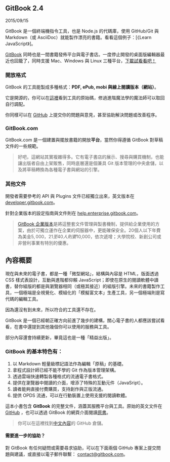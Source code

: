 ## GitBook 2.4

2015/09/15

GitBook 是一個終端機指令工具，也是 Node.js 的代碼庫，使用 GitHub/Git 與 Markdown（或 AsciiDoc）就能製作漂亮的書籍。看看這個例子：[《Learn JavaScript》]。

[GitBook](https://www.gitbook.com/) 同時也是一間書籍發佈平台與電子書店。一度停止開發的桌面版編輯器最近也回籠了，同時支援 Mac、Windows 與 Linux 三種平台，[下載試看看吧！](https://www.gitbook.com/editor)

### 開放格式

GitBook 的工具能製成多種格式：**PDF, ePub, mobi 與線上閱讀版本（網站）**。

它是開源的，你可以在[這裡](https://github.com/GitbookIO/gitbook)看到工具的原始碼，修過進階魔法學的魔法師可以取回自行調配。

你同樣可以在 [GitHub](https://github.com/GitbookIO/gitbook/issues) 上提交你的問題與意見，甚至協助解決問題或改善程序。

### GitBook.com

GitBook.com 是一個建置與擺放書籍的開放**平台**，當然你得遵循 GitBook 對草稿文件的一些規範。

> 好吧，這網站其實複雜得多。它有電子書店的展示、搜尋與購買機制，也能讓出版者自由上架販售，同時底層還是個兼具 Git 版本管理的中央倉儲，以及將草稿轉換為各種電子書與網站的引擎。

### 其他文件

開發者需要參考的 API 與 Plugins 文件已經獨立出來，英文版本在 [developer.gitbook.com](https://developer.gitbook.com/)。

針對企業版本的設定指南與文件則在 [help.enterprise.gitbook.com](http://help.enterprise.gitbook.com/)。

> [GitBook 企業版本](https://enterprise.gitbook.com)是將這整套文件管理與製書機制，提供給企業使用的方案，由於可獨立運作在企業的伺服器中，更能確保安全。20個人以下年費為美金$5,000，21至40人則要$10,000，依次遞增；大學院校、新創公司或非營利事業有特別的優惠。


## 內容概要

現在與未來的電子書，都是一種「微型網站」，結構與內容是 HTML，版面透過 CSS 樣式表設計，互動與進階都仰賴 JavaScript；即使在原生的閱讀軟體中讀書，替你組版的都是與瀏覽器相同（或極其接近）的組版引擎。未來的書籍製作工具，一個極端是全視覺化、模組化的「模擬富文本」生產工具，另一個極端則是寫代碼的編輯工具。

因為還沒有到未來，所以符合的工具還不存在。

GitBook 是一個已經朝正確方向前進了幾步的建構，關心電子書的人都應該嘗試看看，在書中還提到其他幾個你可以使用的服務與工具。

部分內容還會持續更新，畢竟這也是一種「精益出版」。

### GitBook 的基本特色有：

1. 以 Markdown 輕量級標記語法作為編輯「原稿」的基礎。
2. 拿程式設計師已經不能不學的 Git 作為版本管理架構。
3. 透過雲端快速轉製各種格式的流通電子書格式。
4. 提供在瀏覽器中閱讀的介面，增添了特殊的互動元件（JavaSript）。
5. 讀者能夠直接付費購買，支持創作與正版流通。
6. 提供 OPDS 流通，可以在行動裝置上使用支援的閱讀軟體。

這本小書包含 **GitBook** 的完整文件，涵蓋其服務平台與工具。原始的英文文件在 [GitHub](https://github.com/GitbookIO/documentation) ，也可以透過 GitBook 的網頁介面閱讀[原書](http://help.gitbook.io)。

> 你可以在這裡找到[中文內容](https://github.com/wastemobile/gitbook)的 GitHub 倉儲。

#### 需要進一步的協助？

對 GitBook 有任何疑問或需要尋求協助，可以在下面兩個 GitHub 專案上提交問題與建議，或直接以電子郵件聯繫： [contact@gitbook.com](mailto:contact@gitbook.com)。

